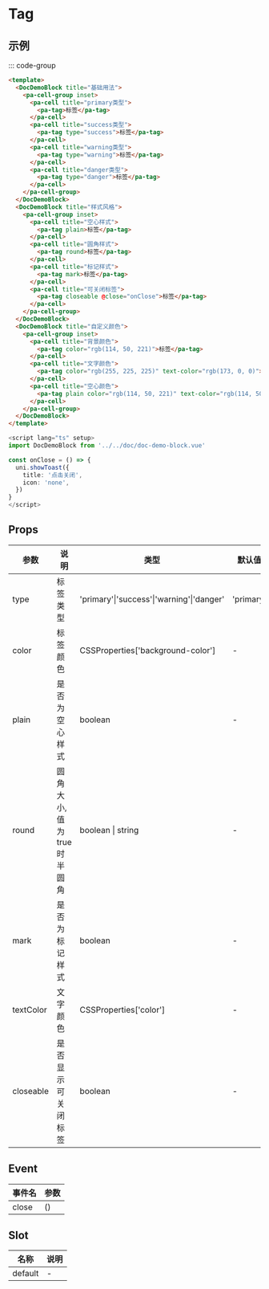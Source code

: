 # Tag

## 示例

<!--codes start-->

::: code-group

```html [template]
<template>
  <DocDemoBlock title="基础用法">
    <pa-cell-group inset>
      <pa-cell title="primary类型">
        <pa-tag>标签</pa-tag>
      </pa-cell>
      <pa-cell title="success类型">
        <pa-tag type="success">标签</pa-tag>
      </pa-cell>
      <pa-cell title="warning类型">
        <pa-tag type="warning">标签</pa-tag>
      </pa-cell>
      <pa-cell title="danger类型">
        <pa-tag type="danger">标签</pa-tag>
      </pa-cell>
    </pa-cell-group>
  </DocDemoBlock>
  <DocDemoBlock title="样式风格">
    <pa-cell-group inset>
      <pa-cell title="空心样式">
        <pa-tag plain>标签</pa-tag>
      </pa-cell>
      <pa-cell title="圆角样式">
        <pa-tag round>标签</pa-tag>
      </pa-cell>
      <pa-cell title="标记样式">
        <pa-tag mark>标签</pa-tag>
      </pa-cell>
      <pa-cell title="可关闭标签">
        <pa-tag closeable @close="onClose">标签</pa-tag>
      </pa-cell>
    </pa-cell-group>
  </DocDemoBlock>
  <DocDemoBlock title="自定义颜色">
    <pa-cell-group inset>
      <pa-cell title="背景颜色">
        <pa-tag color="rgb(114, 50, 221)">标签</pa-tag>
      </pa-cell>
      <pa-cell title="文字颜色">
        <pa-tag color="rgb(255, 225, 225)" text-color="rgb(173, 0, 0)">标签</pa-tag>
      </pa-cell>
      <pa-cell title="空心颜色">
        <pa-tag plain color="rgb(114, 50, 221)" text-color="rgb(114, 50, 221)">标签</pa-tag>
      </pa-cell>
    </pa-cell-group>
  </DocDemoBlock>
</template>
```
```ts [script]
<script lang="ts" setup>
import DocDemoBlock from '../../doc/doc-demo-block.vue'

const onClose = () => {
  uni.showToast({
    title: '点击关闭',
    icon: 'none',
  })
}
</script>
```

<!--codes end-->

## Props

<!--props start-->

| 参数 | 说明 | 类型 | 默认值 |
| --- | ----- | --- | --- |
| type | 标签类型 | 'primary'\|'success'\|'warning'\|'danger' |  'primary' |
| color | 标签颜色 | CSSProperties['background-color'] | - |
| plain | 是否为空心样式 | boolean | - |
| round | 圆角大小, 值为true时半圆角 | boolean \| string | - |
| mark | 是否为标记样式 | boolean | - |
| textColor | 文字颜色 | CSSProperties['color'] | - |
| closeable | 是否显示可关闭标签 | boolean | - |

<!--props end-->

## Event

<!--event start-->

| 事件名 | 参数 |
| --- | --- |
| close | ()  |

<!--event end-->

## Slot

<!--slot start-->

| 名称 | 说明 |
| --- | --- |
| default | - |

<!--slot end-->

